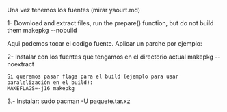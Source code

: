 Una vez tenemos los fuentes (mirar yaourt.md)

1- Download and extract files, run the prepare() function, but do not build them
makepkg --nobuild

Aqui podemos tocar el codigo fuente.
Aplicar un parche por ejemplo:


2- Instalar con los fuentes que tengamos en el directorio actual
makepkg --noextract

    Si queremos pasar flags para el build (ejemplo para usar paralelización en el build):
    MAKEFLAGS=-j16 makepkg

3.- Instalar:
sudo pacman -U paquete.tar.xz

